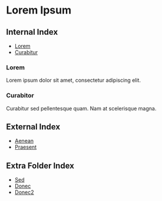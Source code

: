 # Lorem Ipsum

## Internal Index
- [Lorem](#lorem)
- [Curabitur](#curabitor)

### Lorem

Lorem ipsum dolor sit amet, consectetur adipiscing elit.

### Curabitor

Curabitur sed pellentesque quam. Nam at scelerisque magna.

## External Index
- [Aenean](/aenean)
- [Praesent](/praesent)

## Extra Folder Index
- [Sed](/2e6f9b0d5885b6010f9167787445617f553a735f/sed)
- [Donec](/2e6f9b0d5885b6010f9167787445617f553a735f/donec) 
- [Donec2](/2e6f9b0d5885b6010f9167787445617f553a735f/2e6f9b0d5885b6010f9167787445617f553a735f/donec)
